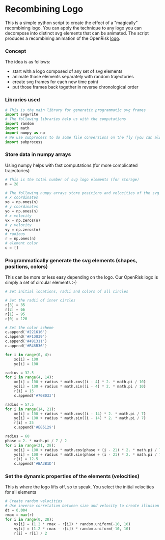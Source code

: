 # Recombining Logo

This is a simple python script to create the effect of a "magically" recombining logo. You can apply the technique to any logo you can decompose into distinct svg elements that can be animated. The script produces a recombining animation of the OpenRisk [logo](https://www.youtube.com/watch?v=7s1QGWZ3dR8).

### Concept

The idea is as follows: 
* start with a logo composed of any set of svg elements
* animate those elements separately with random trajectories
* create svg frames for each new time point
* put those frames back together in reverse chronological order

### Libraries used

```python
# This is the main library for generatic programmatic svg frames
import svgwrite
# The following libraries help us with the computations
import random
import math
import numpy as np
# We use subprocess to do some file conversions on the fly (you can also do this separately)
import subprocess
```

### Store data in numpy arrays

Using numpy helps with fast computations (for more complicated trajectories)

```python
# This is the total number of svg logo elements (for storage)
n = 28

# The following numpy arrays store positions and velocities of the svg elements
# x coordinates
xo = np.ones(n)
# y coordinates
yo = np.ones(n)
# x velocity
vx = np.zeros(n)
# y velocity
vy = np.zeros(n)
# radious
r = np.ones(n)
# element color
c = []
```

### Programmatically generate the svg elements (shapes, positions, colors)

This can be more or less easy depending on the logo. Our OpenRisk logo is simply a set of circular elements :-)

```python
# Set initial locations, radii and colors of all circles

# Set the radii of inner circles
r[3] = 35
r[2] = 66
r[1] = 95
r[0] = 120

# Set the color scheme
c.append('#221616')
c.append('#F1D039')
c.append('#491311')
c.append('#B46B36')

for i in range(0, 4):
    xo[i] = 100
    yo[i] = 100

radius = 32.5
for i in range(4, 14):
    xo[i] = 100 + radius * math.cos((i - 4) * 2. * math.pi / 10)
    yo[i] = 100 + radius * math.sin((i - 4) * 2. * math.pi / 10)
    r[i] = 15
    c.append('#708033')

radius = 57.5
for i in range(14, 21):
    xo[i] = 100 + radius * math.cos((i - 14) * 2. * math.pi / 7)
    yo[i] = 100 + radius * math.sin((i - 14) * 2. * math.pi / 7)
    r[i] = 25
    c.append('#E85129')

radius = 60
phase = 2. * math.pi / 7 / 2
for i in range(21, 28):
    xo[i] = 100 + radius * math.cos(phase + (i - 21) * 2. * math.pi / 7)
    yo[i] = 100 + radius * math.sin(phase + (i - 21) * 2. * math.pi / 7)
    r[i] = 12.5
    c.append('#BA3B1D')
```

### Set the dynamic properties of the elements (velocities)

This is where the logo lifts off, so to speak. You select the initial velocities for all elements

```python
# Create random velocities
# Use inverse correlation between size and velocity to create illusion of inertia
dt = 0.004
rmax = max(r)
for i in range(0, 28):
    vx[i] = (1.2 * rmax - r[i]) * random.uniform(-10, 10)
    vy[i] = (1.2 * rmax - r[i]) * random.uniform(-10, 10)
    r[i] = r[i] / 2
```
